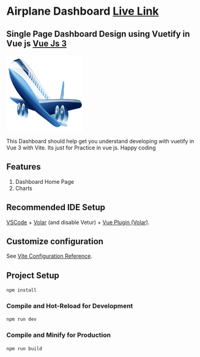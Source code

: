 # Airplane Dashboard [Live Link](https://meal-search-vuejs.surge.sh/)

## Single Page Dashboard Design using Vuetify in Vue js [Vue Js 3](https://vuejs.org/)

<a href="" target="_blank"><img src="src/assets/plane3.png" alt="Airplane" height="200" width="200"></a>

<p>
This Dashboard  should help get you understand developing with vuetify in  Vue 3 with  Vite.
Its just for Practice in vue js.  Happy coding
</p>

## Features

1. Dashboard Home Page
2. Charts

## Recommended IDE Setup

[VSCode](https://code.visualstudio.com/) + [Volar](https://marketplace.visualstudio.com/items?itemName=Vue.volar) (and disable Vetur) + [ Vue Plugin (Volar)](https://marketplace.visualstudio.com/items?itemName=Vue.vscode-typescript-vue-plugin).

## Customize configuration

See [Vite Configuration Reference](https://vitejs.dev/config/).

## Project Setup

```sh
npm install
```

### Compile and Hot-Reload for Development

```sh
npm run dev
```

### Compile and Minify for Production

```sh
npm run build
```

